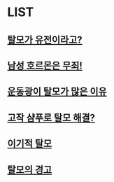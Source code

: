 
# LIST

## [탈모가 유전이라고?](https://frontier-three.vercel.app/kr/m03/m0301)

## [남성 호르몬은 무죄!](https://frontier-three.vercel.app/kr/m03/m0302)

## [운동광이 탈모가 많은 이유](https://frontier-three.vercel.app/kr/m03/m0303)

## [고작 샴푸로 탈모 해결?](https://frontier-three.vercel.app/kr/m03/m0304)

## [이기적 탈모](https://frontier-three.vercel.app/kr/m03/m0305)

## [탈모의 경고](https://frontier-three.vercel.app/kr/m03/m0306)

<!--stackedit_data:
eyJoaXN0b3J5IjpbMTM1Mzg0MjgzLC01MTc4MDgyMTNdfQ==
-->